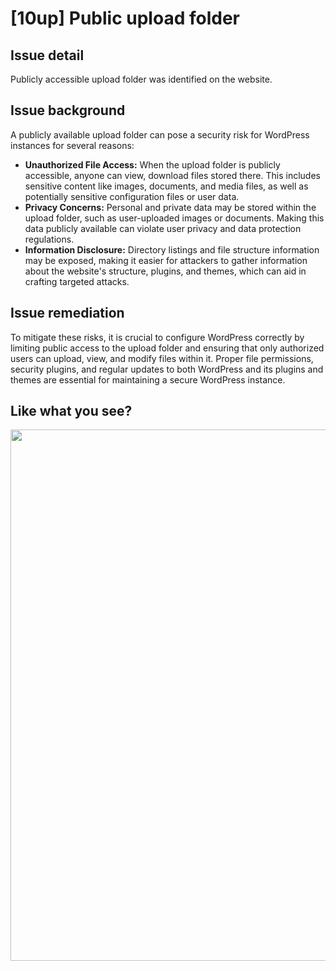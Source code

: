 # [10up] Public upload folder

## Issue detail

Publicly accessible upload folder was identified on the website.

## Issue background

A publicly available upload folder can pose a security risk for WordPress instances for several reasons:

- **Unauthorized File Access:** When the upload folder is publicly accessible, anyone can view, download files stored there. This includes sensitive content like images, documents, and media files, as well as potentially sensitive configuration files or user data.
- **Privacy Concerns:** Personal and private data may be stored within the upload folder, such as user-uploaded images or documents. Making this data publicly available can violate user privacy and data protection regulations.
- **Information Disclosure:** Directory listings and file structure information may be exposed, making it easier for attackers to gather information about the website's structure, plugins, and themes, which can aid in crafting targeted attacks.


## Issue remediation

To mitigate these risks, it is crucial to configure WordPress correctly by limiting public access to the upload folder and ensuring that only authorized users can upload, view, and modify files within it. Proper file permissions, security plugins, and regular updates to both WordPress and its plugins and themes are essential for maintaining a secure WordPress instance.


## Like what you see?

<p align="center">
<a href="http://10up.com/contact/"><img src="https://10up.com/uploads/2016/10/10up-Github-Banner.png" width="850"></a>
</p>
